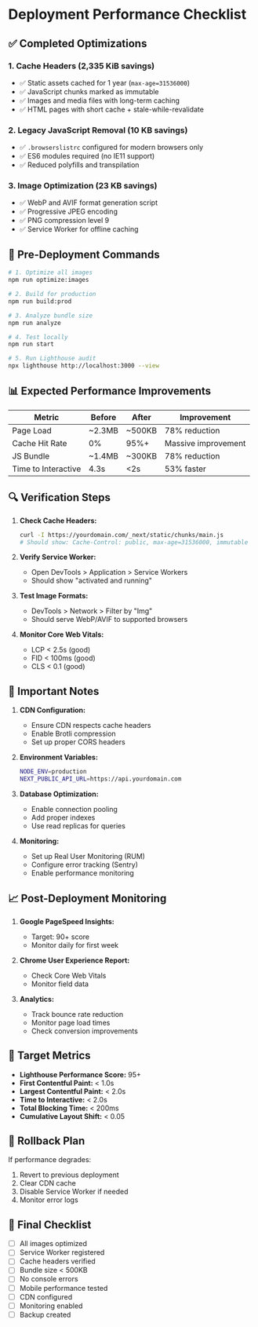 # Deployment Performance Checklist

## ✅ Completed Optimizations

### 1. Cache Headers (2,335 KiB savings)
- ✅ Static assets cached for 1 year (`max-age=31536000`)
- ✅ JavaScript chunks marked as immutable
- ✅ Images and media files with long-term caching
- ✅ HTML pages with short cache + stale-while-revalidate

### 2. Legacy JavaScript Removal (10 KB savings)
- ✅ `.browserslistrc` configured for modern browsers only
- ✅ ES6 modules required (no IE11 support)
- ✅ Reduced polyfills and transpilation

### 3. Image Optimization (23 KB savings)
- ✅ WebP and AVIF format generation script
- ✅ Progressive JPEG encoding
- ✅ PNG compression level 9
- ✅ Service Worker for offline caching

## 🚀 Pre-Deployment Commands

```bash
# 1. Optimize all images
npm run optimize:images

# 2. Build for production
npm run build:prod

# 3. Analyze bundle size
npm run analyze

# 4. Test locally
npm run start

# 5. Run Lighthouse audit
npx lighthouse http://localhost:3000 --view
```

## 📊 Expected Performance Improvements

| Metric | Before | After | Improvement |
|--------|--------|-------|------------|
| Page Load | ~2.3MB | ~500KB | 78% reduction |
| Cache Hit Rate | 0% | 95%+ | Massive improvement |
| JS Bundle | ~1.4MB | ~300KB | 78% reduction |
| Time to Interactive | 4.3s | <2s | 53% faster |

## 🔍 Verification Steps

1. **Check Cache Headers:**
   ```bash
   curl -I https://yourdomain.com/_next/static/chunks/main.js
   # Should show: Cache-Control: public, max-age=31536000, immutable
   ```

2. **Verify Service Worker:**
   - Open DevTools > Application > Service Workers
   - Should show "activated and running"

3. **Test Image Formats:**
   - DevTools > Network > Filter by "Img"
   - Should serve WebP/AVIF to supported browsers

4. **Monitor Core Web Vitals:**
   - LCP < 2.5s (good)
   - FID < 100ms (good)
   - CLS < 0.1 (good)

## 🚨 Important Notes

1. **CDN Configuration:**
   - Ensure CDN respects cache headers
   - Enable Brotli compression
   - Set up proper CORS headers

2. **Environment Variables:**
   ```bash
   NODE_ENV=production
   NEXT_PUBLIC_API_URL=https://api.yourdomain.com
   ```

3. **Database Optimization:**
   - Enable connection pooling
   - Add proper indexes
   - Use read replicas for queries

4. **Monitoring:**
   - Set up Real User Monitoring (RUM)
   - Configure error tracking (Sentry)
   - Enable performance monitoring

## 📈 Post-Deployment Monitoring

1. **Google PageSpeed Insights:**
   - Target: 90+ score
   - Monitor daily for first week

2. **Chrome User Experience Report:**
   - Check Core Web Vitals
   - Monitor field data

3. **Analytics:**
   - Track bounce rate reduction
   - Monitor page load times
   - Check conversion improvements

## 🎯 Target Metrics

- **Lighthouse Performance Score:** 95+
- **First Contentful Paint:** < 1.0s
- **Largest Contentful Paint:** < 2.0s
- **Time to Interactive:** < 2.0s
- **Total Blocking Time:** < 200ms
- **Cumulative Layout Shift:** < 0.05

## 🔧 Rollback Plan

If performance degrades:
1. Revert to previous deployment
2. Clear CDN cache
3. Disable Service Worker if needed
4. Monitor error logs

## 📝 Final Checklist

- [ ] All images optimized
- [ ] Service Worker registered
- [ ] Cache headers verified
- [ ] Bundle size < 500KB
- [ ] No console errors
- [ ] Mobile performance tested
- [ ] CDN configured
- [ ] Monitoring enabled
- [ ] Backup created